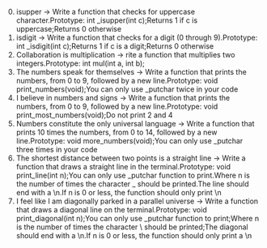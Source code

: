 0. isupper -> Write a function that checks for uppercase character.Prototype: int _isupper(int c);Returns 1 if c is uppercase;Returns 0 otherwise
1. isdigit -> Write a function that checks for a digit (0 through 9).Prototype: int _isdigit(int c);Returns 1 if c is a digit;Returns 0 otherwise
2. Collaboration is multiplication -> rite a function that multiplies two integers.Prototype: int mul(int a, int b);
3. The numbers speak for themselves -> Write a function that prints the numbers, from 0 to 9, followed by a new line.Prototype: void print_numbers(void);You can only use _putchar twice in your code
4. I believe in numbers and signs -> Write a function that prints the numbers, from 0 to 9, followed by a new line.Prototype: void print_most_numbers(void);Do not print 2 and 4
5. Numbers constitute the only universal language -> Write a function that prints 10 times the numbers, from 0 to 14, followed by a new line.Prototype: void more_numbers(void);You can only use _putchar three times in your code
6. The shortest distance between two points is a straight line -> Write a function that draws a straight line in the terminal.Prototype: void print_line(int n);You can only use _putchar function to print.Where n is the number of times the character _ should be printed.The line should end with a \n.If n is 0 or less, the function should only print \n
7. I feel like I am diagonally parked in a parallel universe -> Write a function that draws a diagonal line on the terminal.Prototype: void print_diagonal(int n);You can only use _putchar function to print;Where n is the number of times the character \ should be printed;The diagonal should end with a \n.If n is 0 or less, the function should only print a \n
